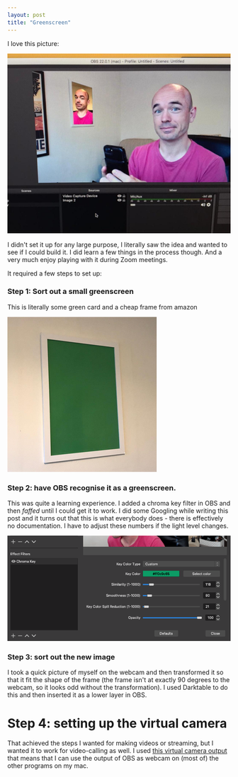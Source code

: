 ```yaml
---
layout: post
title: "Greenscreen"
--- 
```



I love this picture: 

<IMG SRC="/assets/images/chroma1.jpeg">

I didn't set it up for any large purpose, I literally saw the idea and wanted to see if I could build it. I did learn a few things in the process though. And a very much enjoy playing with it during Zoom meetings. 

It required a few steps to set up: 

### Step 1: Sort out a small greenscreen 
This is literally some green card and a cheap frame from amazon 

<IMG SRC="/assets/images/chroma2.png">


### Step 2: have OBS recognise it as a greenscreen. 
This was quite a learning experience. I added a chroma key filter in OBS and then _faffed_ until I could get it to work. I did some Googling while writing this post and it turns out that this is what everybody does - there is effectively no documentation. I have to adjust these numbers if the light level changes.  

<IMG SRC="/assets/images/chroma3.png">


### Step 3: sort out the new image
I took a quick picture of myself on the webcam and then transformed it so that it fit the shape of the frame (the frame isn't at exactly 90 degrees to the webcam, so it looks odd without the transformation). I used Darktable to do this and then inserted it as a lower layer in OBS. 


# Step 4: setting up the virtual camera
That achieved the steps I wanted for making videos or streaming, but I wanted it to work for video-calling as well. I used [this virtual camera output](https://github.com/johnboiles/obs-mac-virtualcam) that means that I can use the output of OBS as webcam on (most of) the other programs on my mac.  





